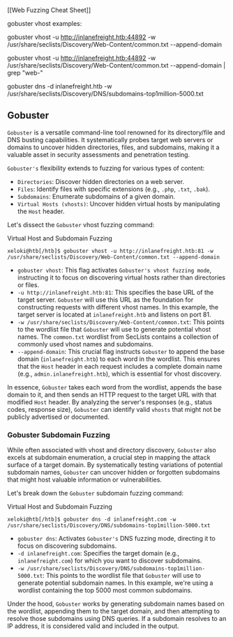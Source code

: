 [[Web Fuzzing Cheat Sheet]]

gobuster vhost examples:

gobuster vhost -u http://inlanefreight.htb:44892 -w /usr/share/seclists/Discovery/Web-Content/common.txt --append-domain

gobuster vhost -u http://inlanefreight.htb:44892 -w /usr/share/seclists/Discovery/Web-Content/common.txt --append-domain | grep "web-"

gobuster dns -d inlanefreight.htb -w /usr/share/seclists/Discovery/DNS/subdomains-top1million-5000.txt 


## Gobuster

`Gobuster` is a versatile command-line tool renowned for its directory/file and DNS busting capabilities. It systematically probes target web servers or domains to uncover hidden directories, files, and subdomains, making it a valuable asset in security assessments and penetration testing.

`Gobuster's` flexibility extends to fuzzing for various types of content:

- `Directories`: Discover hidden directories on a web server.
- `Files`: Identify files with specific extensions (e.g., `.php`, `.txt`, `.bak`).
- `Subdomains`: Enumerate subdomains of a given domain.
- `Virtual Hosts (vhosts)`: Uncover hidden virtual hosts by manipulating the `Host` header.


Let's dissect the `Gobuster` vhost fuzzing command:

Virtual Host and Subdomain Fuzzing

```shell-session
xeloki@htb[/htb]$ gobuster vhost -u http://inlanefreight.htb:81 -w /usr/share/seclists/Discovery/Web-Content/common.txt --append-domain
```

- `gobuster vhost`: This flag activates `Gobuster's vhost fuzzing mode`, instructing it to focus on discovering virtual hosts rather than directories or files.
- `-u http://inlanefreight.htb:81`: This specifies the base URL of the target server. `Gobuster` will use this URL as the foundation for constructing requests with different vhost names. In this example, the target server is located at `inlanefreight.htb` and listens on port 81.
- `-w /usr/share/seclists/Discovery/Web-Content/common.txt`: This points to the wordlist file that `Gobuster` will use to generate potential vhost names. The `common.txt` wordlist from SecLists contains a collection of commonly used vhost names and subdomains.
- `--append-domain`: This crucial flag instructs `Gobuster` to append the base domain (`inlanefreight.htb`) to each word in the wordlist. This ensures that the `Host` header in each request includes a complete domain name (e.g., `admin.inlanefreight.htb`), which is essential for vhost discovery.

In essence, `Gobuster` takes each word from the wordlist, appends the base domain to it, and then sends an HTTP request to the target URL with that modified `Host` header. By analyzing the server's responses (e.g., status codes, response size), `Gobuster` can identify valid `vhosts` that might not be publicly advertised or documented.

### Gobuster Subdomain Fuzzing

While often associated with vhost and directory discovery, `Gobuster` also excels at subdomain enumeration, a crucial step in mapping the attack surface of a target domain. By systematically testing variations of potential subdomain names, `Gobuster` can uncover hidden or forgotten subdomains that might host valuable information or vulnerabilities.

Let's break down the `Gobuster` subdomain fuzzing command:

Virtual Host and Subdomain Fuzzing

```shell-session
xeloki@htb[/htb]$ gobuster dns -d inlanefreight.com -w /usr/share/seclists/Discovery/DNS/subdomains-top1million-5000.txt 
```

- `gobuster dns`: Activates `Gobuster's` DNS fuzzing mode, directing it to focus on discovering subdomains.
- `-d inlanefreight.com`: Specifies the target domain (e.g., `inlanefreight.com`) for which you want to discover subdomains.
- `-w /usr/share/seclists/Discovery/DNS/subdomains-top1million-5000.txt`: This points to the wordlist file that `Gobuster` will use to generate potential subdomain names. In this example, we're using a wordlist containing the top 5000 most common subdomains.

Under the hood, `Gobuster` works by generating subdomain names based on the wordlist, appending them to the target domain, and then attempting to resolve those subdomains using DNS queries. If a subdomain resolves to an IP address, it is considered valid and included in the output.